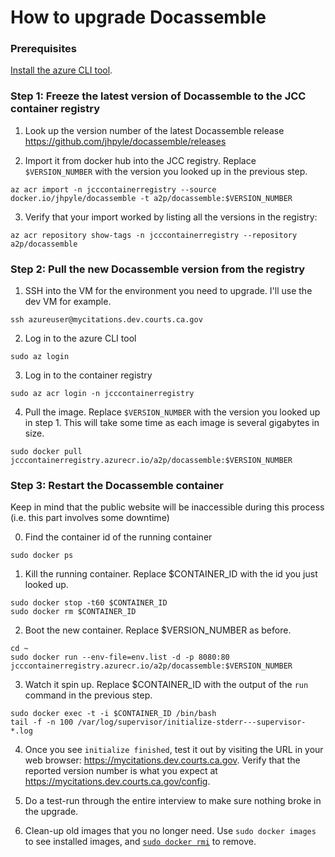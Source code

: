 # How to upgrade Docassemble

### Prerequisites

[Install the azure CLI tool](https://docs.microsoft.com/en-us/cli/azure/install-azure-cli?view=azure-cli-latest).

### Step 1: Freeze the latest version of Docassemble to the JCC container registry

1) Look up the version number of the latest Docassemble release https://github.com/jhpyle/docassemble/releases

2) Import it from docker hub into the JCC registry. Replace `$VERSION_NUMBER` with the version you looked up in the previous step.

```
az acr import -n jcccontainerregistry --source docker.io/jhpyle/docassemble -t a2p/docassemble:$VERSION_NUMBER
```

3) Verify that your import worked by listing all the versions in the registry:

```
az acr repository show-tags -n jcccontainerregistry --repository a2p/docassemble
```

### Step 2: Pull the new Docassemble version from the registry

1) SSH into the VM for the environment you need to upgrade. I'll use the dev VM for example.

```
ssh azureuser@mycitations.dev.courts.ca.gov
```

2) Log in to the azure CLI tool

```
sudo az login
```

3) Log in to the container registry

```
sudo az acr login -n jcccontainerregistry
```

4) Pull the image. Replace `$VERSION_NUMBER` with the version you looked up in step 1. This will take some time as each image is several gigabytes in size.

```
sudo docker pull jcccontainerregistry.azurecr.io/a2p/docassemble:$VERSION_NUMBER
```

### Step 3: Restart the Docassemble container

Keep in mind that the public website will be inaccessible during this process (i.e. this part involves some downtime)

0) Find the container id of the running container

```
sudo docker ps
```

1) Kill the running container. Replace $CONTAINER_ID with the id you just looked up.

```
sudo docker stop -t60 $CONTAINER_ID
sudo docker rm $CONTAINER_ID
```

2) Boot the new container. Replace $VERSION_NUMBER as before.

```
cd ~
sudo docker run --env-file=env.list -d -p 8080:80 jcccontainerregistry.azurecr.io/a2p/docassemble:$VERSION_NUMBER
```

3) Watch it spin up. Replace $CONTAINER_ID with the output of the `run` command in the previous step.

```
sudo docker exec -t -i $CONTAINER_ID /bin/bash
tail -f -n 100 /var/log/supervisor/initialize-stderr---supervisor-*.log
```

4) Once you see `initialize finished`, test it out by visiting the URL in your web browser: https://mycitations.dev.courts.ca.gov. Verify that the reported version number is what you expect at https://mycitations.dev.courts.ca.gov/config.

5) Do a test-run through the entire interview to make sure nothing broke in the upgrade.

6) Clean-up old images that you no longer need. Use `sudo docker images` to see installed images, and [`sudo docker rmi`](https://docs.docker.com/engine/reference/commandline/rmi/) to remove.
